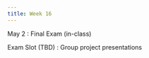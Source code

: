 ```yaml
---
title: Week 16
---
```


May 2
 : Final Exam (in-class)

Exam Slot (TBD)
 : Group project presentations
